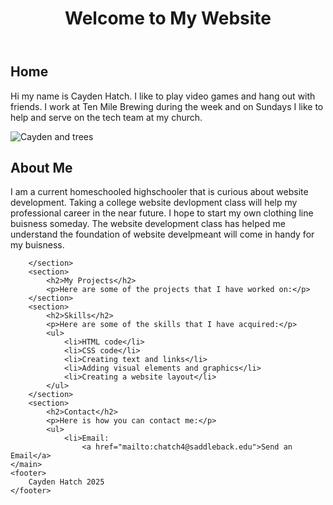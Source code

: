 <!DOCTYPE html>
<html lang="en">
<head>
    <meta charset="UTF-8">
    <meta name="viewport" content="width=device-width, initial-scale=1.0">
    <title>Personal Portifolio</title>
</head>
<body>
    <header>
       <h1>Welcome to My Website</h1> 
    </header>
    <main>
        <section>
            <h2>Home</h2>
            <p>Hi my name is Cayden Hatch. I like to play video games and hang out with friends. I work at Ten Mile Brewing during the week and on Sundays I like to help and serve on the tech team at my church.</p>
            <img src="c:\Users\hatch\Downloads\IMG_0123.JPG" alt="Cayden and trees">
        </section>
        <section>
            <h2>About Me</h2>
            <p>I am a current homeschooled highschooler that is curious about website development. Taking a college website devlopment class will help my professional career in the near future. I hope to start my own clothing line buisness someday. The website development class has helped me understand the foundation of website develpmeant will come in handy for my buisness.  </p>
            
        </section>
        <section>
            <h2>My Projects</h2>
            <p>Here are some of the projects that I have worked on:</p> 
        </section>
        <section>
            <h2>Skills</h2>
            <p>Here are some of the skills that I have acquired:</p> 
            <ul>
                <li>HTML code</li>
                <li>CSS code</li>
                <li>Creating text and links</li>
                <li>Adding visual elements and graphics</li>
                <li>Creating a website layout</li>
            </ul>
        </section>
        <section>
            <h2>Contact</h2>
            <p>Here is how you can contact me:</p>
            <ul>
                <li>Email:
                    <a href="mailto:chatch4@saddleback.edu">Send an Email</a>
    </main>
    <footer>
        Cayden Hatch 2025
    </footer>


    
</body>
</html>
